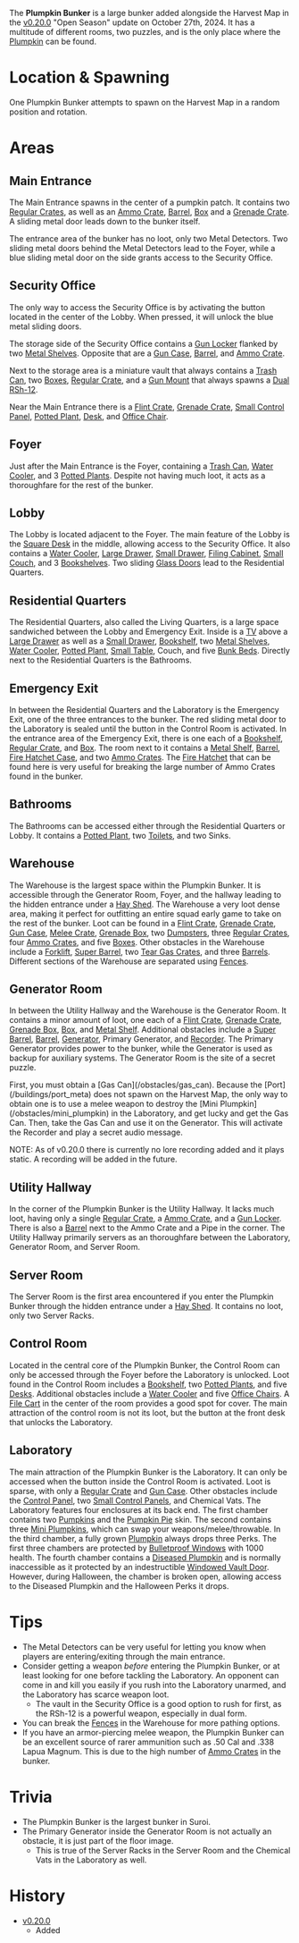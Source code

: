 The **Plumpkin Bunker** is a large bunker added alongside the Harvest Map in the [v0.20.0](https://github.com/HasangerGames/suroi/releases/tag/v0.20.0) "Open Season" update on October 27th, 2024. It has a multitude of different rooms, two puzzles, and is the only place where the [Plumpkin](/obstacles/plumpkin) can be found.

# Location & Spawning
One Plumpkin Bunker attempts to spawn on the Harvest Map in a random position and rotation.

# Areas
## Main Entrance
The Main Entrance spawns in the center of a pumpkin patch. It contains two [Regular Crates](/obstacles/regular_crate), as well as an [Ammo Crate](/obstacles/ammo_crate), [Barrel](/obstacles/barrel), [Box](/obstacles/box) and a [Grenade Crate](/obstacles/grenade_crate). A sliding metal door leads down to the bunker itself.

The entrance area of the bunker has no loot, only two Metal Detectors. Two sliding metal doors behind the Metal Detectors lead to the Foyer, while a blue sliding metal door on the side grants access to the Security Office. 

## Security Office
The only way to access the Security Office is by activating the button located in the center of the Lobby. When pressed, it will unlock the blue metal sliding doors. 

The storage side of the Security Office contains a [Gun Locker](/obstacles/gun_locker) flanked by two [Metal Shelves](/obstacles/metal_shelf). Opposite that are a [Gun Case](/obstacles/gun_case), [Barrel](/obstacles/barrel), and [Ammo Crate](/obstacles/ammo_crate).

Next to the storage area is a miniature vault that always contains a [Trash Can](/obstacles/trash_can), two [Boxes](/obstacles/box), [Regular Crate](/obstacles/regular_crate), and a [Gun Mount](/obstacles/gun_mount) that always spawns a [Dual RSh-12](/weapons/guns/rsh12).

Near the Main Entrance there is a [Flint Crate](/obstacles/flint_crate), [Grenade Crate](/obstacles/grenade_crate), [Small Control Panel](/obstacles/small_control_panel), [Potted Plant](/obstacles/potted_plant), [Desk](/obstacles/hq_desk_right), and [Office Chair](/obstacles/grey_office_chair).

## Foyer
Just after the Main Entrance is the Foyer, containing a [Trash Can](/obstacles/trash_can), [Water Cooler](/obstacles/water_cooler), and 3 [Potted Plants](/obstacles/potted_plant). Despite not having much loot, it acts as a thoroughfare for the rest of the bunker.

## Lobby
The Lobby is located adjacent to the Foyer. The main feature of the Lobby is the [Square Desk](/obstacles/square_desk) in the middle, allowing access to the Security Office. It also contains a [Water Cooler](/obstacles/water_cooler), [Large Drawer](/obstacles/large_drawer), [Small Drawer](/obstacles/small_drawer), [Filing Cabinet](/obstacles/filing_cabinet), [Small Couch](/obstacles/white_small_couch), and 3 [Bookshelves](/obstacles/bookshelf). Two sliding [Glass Doors](/obstacles/glass_door) lead to the Residential Quarters.

## Residential Quarters
The Residential Quarters, also called the Living Quarters, is a large space sandwiched between the Lobby and Emergency Exit. Inside is a [TV](/obstacles/tv) above a [Large Drawer](/obstacles/large_drawer) as well as a [Small Drawer](/obstacles/small_drawer), [Bookshelf](/obstacles/bookshelf), two [Metal Shelves](/obstacles/metal_shelf), [Water Cooler](/obstacles/water_cooler), [Potted Plant](/obstacles/potted_plant), [Small Table](/obstacles/small_table), Couch, and five [Bunk Beds](/obstacles/bunk_bed). Directly next to the Residential Quarters is the Bathrooms.

## Emergency Exit
In between the Residential Quarters and the Laboratory is the Emergency Exit, one of the three entrances to the bunker. The red sliding metal door to the Laboratory is sealed until the button in the Control Room is activated. In the entrance area of the Emergency Exit, there is one each of a [Bookshelf](/obstacles/bookshelf), [Regular Crate](/obstacles/regular_crate), and [Box](/obstacles/box). The room next to it contains a [Metal Shelf](/obstacles/metal_shelf), [Barrel](/obstacles/barrel), [Fire Hatchet Case](/obstacles/fire_hatchet_case), and two [Ammo Crates](/obstacles/ammo_crate). The [Fire Hatchet](/weapons/melee/fire_hatchet) that can be found here is very useful for breaking the large number of Ammo Crates found in the bunker.

## Bathrooms
The Bathrooms can be accessed either through the Residential Quarters or Lobby. It contains a [Potted Plant](/obstacles/potted_plant), two [Toilets](/obstacles/toilet), and two Sinks.

## Warehouse
The Warehouse is the largest space within the Plumpkin Bunker. It is accessible through the Generator Room, Foyer, and the hallway leading to the hidden entrance under a [Hay Shed](/buildings/hay_shed). The Warehouse a very loot dense area, making it perfect for outfitting an entire squad early game to take on the rest of the bunker. Loot can be found in a [Flint Crate](/obstacles/flint_crate), [Grenade Crate](/obstacles/grenade_crate), [Gun Case](/obstacles/gun_case), [Melee Crate](/obstacles/melee_crate), [Grenade Box](/obstacles/grenade_box), two [Dumpsters](/obstacles/dumpster), three [Regular Crates](/obstacles/regular_crate), four [Ammo Crates](/obstacles/ammo_crate), and five [Boxes](/obstacles/box). Other obstacles in the Warehouse include a [Forklift](/obstacles/forklift), [Super Barrel](/obstacles/super_barrel), two [Tear Gas Crates](/obstacles/tear_gas_crate), and three [Barrels](/obstacles/barrel). Different sections of the Warehouse are separated using [Fences](/obstacles/fence).

## Generator Room
In between the Utility Hallway and the Warehouse is the Generator Room. It contains a minor amount of loot, one each of a [Flint Crate](/obstacles/flint_crate), [Grenade Crate](/obstacles/grenade_crate), [Grenade Box](/obstacles/grenade_box), [Box](/obstacles/box), and [Metal Shelf](/obstacles/metal_shelf). Additional obstacles include a [Super Barrel](/obstacles/super_barrel), [Barrel](/obstacles/barrel), [Generator](/obstacles/generator), Primary Generator, and [Recorder](/obstacles/recorder). The Primary Generator provides power to the bunker, while the Generator is used as backup for auxiliary systems. The Generator Room is the site of a secret puzzle.

<Spoiler spoiler="Generator Room Puzzle Solution">
First, you must obtain a [Gas Can](/obstacles/gas_can). Because the [Port](/buildings/port_meta) does not spawn on the Harvest Map, the only way to obtain one is to use a melee weapon to destroy the [Mini Plumpkin](/obstacles/mini_plumpkin) in the Laboratory, and get lucky and get the Gas Can. Then, take the Gas Can and use it on the Generator. This will activate the Recorder and play a secret audio message.

NOTE: As of v0.20.0 there is currently no lore recording added and it plays static. A recording will be added in the future.
</Spoiler>

## Utility Hallway
In the corner of the Plumpkin Bunker is the Utility Hallway. It lacks much loot, having only a single [Regular Crate](/obstacles/regular_crate), a [Ammo Crate](/obstacles/ammo_crate), and a [Gun Locker](/obstacles/gun_locker). There is also a [Barrel](/obstacles/barrel) next to the Ammo Crate and a Pipe in the corner. The Utility Hallway primarily servers as an thoroughfare between the Laboratory, Generator Room, and Server Room.

## Server Room
The Server Room is the first area encountered if you enter the Plumpkin Bunker through the hidden entrance under a [Hay Shed](/buildings/hay_shed). It contains no loot, only two Server Racks.

## Control Room
Located in the central core of the Plumpkin Bunker, the Control Room can only be accessed through the Foyer before the Laboratory is unlocked. Loot found in the Control Room includes a [Bookshelf](/obstacles/bookshelf), two [Potted Plants](/obstacles/potted_plant), and five [Desks](/obstacles/hq_desk_right). Additional obstacles include a [Water Cooler](/obstacles/water_cooler) and five [Office Chairs](/obstacles/grey_office_chair). A [File Cart](/obstacles/file_cart) in the center of the room provides a good spot for cover. The main attraction of the control room is not its loot, but the button at the front desk that unlocks the Laboratory.

## Laboratory
The main attraction of the Plumpkin Bunker is the Laboratory. It can only be accessed when the button inside the Control Room is activated. Loot is sparse, with only a [Regular Crate](/obstacles/regular_crate) and [Gun Case](/obstacles/gun_case). Other obstacles include the [Control Panel](obstacles/control_panel2), two [Small Control Panels](/obstacles/small_control_panel), and Chemical Vats. The Laboratory features four enclosures at its back end. The first chamber contains two [Pumpkins](/obstacles/pumpkin) and the [Pumpkin Pie](/skins) skin. The second contains three [Mini Plumpkins](/obstacles/mini_plumpkin), which can swap your weapons/melee/throwable. In the third chamber, a fully grown [Plumpkin](/obstacles/plumpkin) always drops three Perks. The first three chambers are protected by [Bulletproof Windows](/obstacles/bulletproof_window) with 1000 health. The fourth chamber contains a [Diseased Plumpkin](/obstacles/diseased_plumpkin) and is normally inaccessible as it protected by an indestructible [Windowed Vault Door](/obstacles/windowed_vault_door). However, during Halloween, the chamber is broken open, allowing access to the Diseased Plumpkin and the Halloween Perks it drops.

# Tips
- The Metal Detectors can be very useful for letting you know when players are entering/exiting through the main entrance.
- Consider getting a weapon *before* entering the Plumpkin Bunker, or at least looking for one before tackling the Laboratory. An opponent can come in and kill you easily if you rush into the Laboratory unarmed, and the Laboratory has scarce weapon loot.
  - The vault in the Security Office is a good option to rush for first, as the RSh-12 is a powerful weapon, especially in dual form.
- You can break the [Fences](/obstacles/fence) in the Warehouse for more pathing options.
- If you have an armor-piercing melee weapon, the Plumpkin Bunker can be an excellent source of rarer ammunition such as .50 Cal and .338 Lapua Magnum. This is due to the high number of [Ammo Crates](/obstacles/ammo_crate) in the bunker.

# Trivia
- The Plumpkin Bunker is the largest bunker in Suroi.
- The Primary Generator inside the Generator Room is not actually an obstacle, it is just part of the floor image.
  - This is true of the Server Racks in the Server Room and the Chemical Vats in the Laboratory as well.

# History
- [v0.20.0](https://github.com/HasangerGames/suroi/releases/tag/v0.20.0)
  - Added